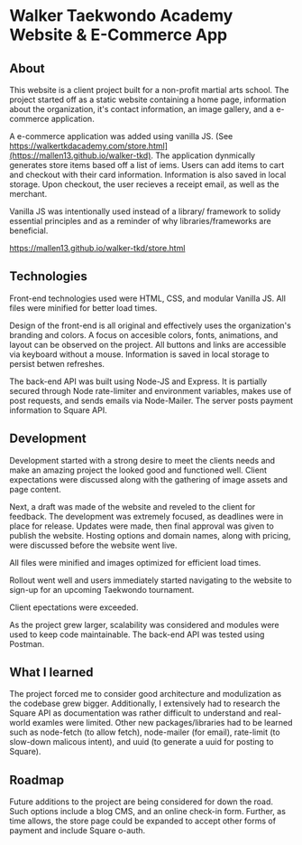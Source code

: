 # Walker Taekwondo Academy Website & E-Commerce App

## About
This website is a client project built for a non-profit martial arts school. The project started off as a static website containing a home page, information about the organization, it's contact information, an image gallery, and a e-commerce application.

A e-commerce application was added using vanilla JS. (See https://walkertkdacademy.com/store.html](https://mallen13.github.io/walker-tkd). The application dynmically generates store items based off a list of iems. Users can add items to cart and checkout with their card information. Information is also saved in local storage. Upon checkout, the user recieves a receipt email, as well as the merchant.

Vanilla JS was intentionally used instead of a library/ framework to solidy essential principles and as a reminder of why libraries/frameworks are beneficial.

https://mallen13.github.io/walker-tkd/store.html

## Technologies

Front-end technologies used were HTML, CSS, and modular Vanilla JS. All files were minified for better load times.

Design of the front-end is all original and effectively uses the organization's branding and colors. A focus on accesible colors, fonts, animations, and layout can be observed on the project. All buttons and links are accessible via keyboard without a mouse. Information is saved in local storage to persist betwen refreshes. 

The back-end API was built using Node-JS and Express. It is partially secured through Node rate-limiter and environment variables, makes use of post requests, and sends emails via Node-Mailer. The server posts payment information to Square API. 

## Development
Development started with a strong desire to meet the clients needs and make an amazing project the looked good and functioned well. Client expectations were discussed along with the gathering of image assets and page content. 

Next, a draft was made of the website and reveled to the client for feedback. The development was extremely focused, as deadlines were in place for release. Updates were made, then final approval was given to publish the website. Hosting options and domain names, along with pricing, were discussed before the website went live.

All files were minified and images optimized for efficient load times. 

Rollout went well and users immediately started navigating to the website to sign-up for an upcoming Taekwondo tournament. 

Client epectations were exceeded.

As the project grew larger, scalability was considered and modules were used to keep code maintainable. The back-end API was tested using Postman.

## What I learned
The project forced me to consider good architecture and modulization as the codebase grew bigger. Additionally, I extensively had to research the Square API as documentation was rather difficult to understand and real-world examles were limited. Other new packages/libraries had to be learned such as node-fetch (to allow fetch), node-mailer (for email), rate-limit (to slow-down malicous intent), and uuid (to generate a uuid for posting to Square). 

## Roadmap
Future additions to the project are being considered for down the road. Such options include a blog CMS, and an online check-in form. Further, as time allows, the store page could be expanded to accept other forms of payment and include Square o-auth. 


